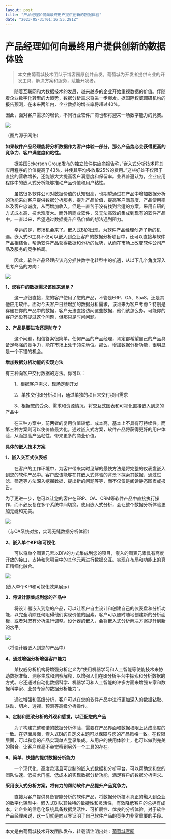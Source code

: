 ```yaml
---
layout: post
title: "产品经理如何向最终用户提供创新的数据体验"
date: "2023-05-31T01:16:55.281Z"
---
```

产品经理如何向最终用户提供创新的数据体验
====================

> 本文由葡萄城技术团队于博客园原创并首发。葡萄城为开发者提供专业的开发工具、解决方案和服务，赋能开发者。

　　随着互联网和大数据技术的发展，越来越多的企业开始重视数据的价值。伴随着企业数字化转型的大趋势，数据分析需求将进一步爆发。据国际权威调研机构的报告预测，在未来两年内，企业数据的增长率将超过40%。

因此，面对客户需求的增长，不同行业软件厂商也都将迎来一场数字能力的竞赛。

![](https://img2023.cnblogs.com/blog/139239/202305/139239-20230529085955861-796521283.png)

（图片源于网络）

**如果软件产品经理能将分析数据作为客户体验一部分，那么产品势必会获得更高的竞争力、客户满意度和粘性。**

　　据美国Eckerson Group发布的独立软件供应商报告称，”嵌入式分析技术将其应用程序的价值提高了43%，并使其平均多收取25%的费用。”这些好处不仅限于直接的营收增长，还能够大大提高客户满意度和保留率。业界普遍认为，企业应用程序中的嵌入式分析能够推动产品价值和用户粘性。

　　虽然很多软件公司对数据价值的认知很高，也期望通过在产品中增加数据分析的功能来向客户提供数据分析服务，提升产品价值，提高客户满意度、产品使用率以及客户忠诚度，从而增加收入。但是一直苦于没有找到合适的方案。采用自研的方式成本高、技术难度大。而外购商业软件，又无法高效的集成到现有的软件产品中。一直以来，希望通过数据提升产品价值的想法遇到阻力。

　　幸运的是，市场机会来了。嵌入式BI的出现，为软件产品经理创造了新的机遇。嵌入式BI工具不仅可以嵌入到企业客户的数据分析项目中，还可以直接与软件产品相结合，帮助软件产品获得数据和分析的优势，从而在市场上改变软件公司产品及服务的竞争格局。

　　因此，软件产品经理应该充分抓住数字化转型中的机遇，从以下几个角度深入思考产品的方向：

![](https://img2023.cnblogs.com/blog/139239/202305/139239-20230529085955460-2031274454.png)

**1、您客户的数据需求该谁来满足？**

　　这一点很直接，您的客户使用了您的产品，不管是ERP、OA、SaaS，还是其他应用软件。面对今天客户日益增加的数据分析需求，该谁来为客户考虑？特别是存储在你的产品中的数据，客户无法直接访问这些数据，他们该怎么办。可能你的客户还没有提过这个问题，但那只是时间问题。

**2、产品是要进攻还是防守？**

　　这个问题，相信答案很简单。任何产品的产品经理，肯定都希望自己的产品具备足够强的竞争力，能在市场上处于领先地位。那么，增加数据分析功能，很明显是一个不错的机会。

**增加数据分析功能的实现方法**

有三种向客户交付数据的方法。你可以：

　　1、根据客户需求，现场定制开发

　　2、单独交付BI分析项目，通过单独的项目来交付项目需求

　　3、根据您的受众、需求和资源情况，将交互式图表和可视化直接嵌入到您的产品中

　　在三种方案中，前两者的复用价值较低、成本高，基本上不具有可持续性。而第三种方案则可以使价值最大化。通过嵌入式方案，软件产品将获得更好的用户体验，从而提高产品粘性，带来更多的商业价值。

**具体的嵌入技术方案**

**1、嵌入交互式仪表板**

　　在客户的工作环境中，为客户带来实时见解的最快方法是将完整的仪表盘嵌入到您的软件产品中。客户应该能够在其嵌入式体验的背景下探索其数据、通过过滤、筛选等方法深入挖掘数据、提出新的问题等等，而不仅仅是阅读静态图表或报告。

为了更进一步，您可以让您的客户在ERP、OA、CRM等软件产品中直接执行操作，而不必反复在多个系统中间切换。使用嵌入式分析，会让整个数据分析体验更加无缝和完美。

![](https://img2023.cnblogs.com/blog/139239/202305/139239-20230529085955702-504426086.png)

（与OA系统对接，实现无缝数据分析体验）

**2、嵌入单个KPI和可视化**

　　可以将单个图表元素以DIV的方式集成到您的项目，嵌入的图表元素具有高度开放的接口，支持和您项目中的其他元素进行数据交互。实现在布局和功能上的真正精细化融合。

![](https://img2023.cnblogs.com/blog/139239/202305/139239-20230529085955334-542996023.png)

(嵌入单个KPI和可视化效果展示)

**3、将设计器集成到您的产品中**

　　将设计器嵌入到您的产品，可以让客户自主设计和创建自己的仪表盘和分析功能，以完全消除任何阻碍他们实现价值的因素。客户可以随时随地创建新的分析面板，或者对既有分析进行调整。设计器的嵌入，会将嵌入式分析解决方案提升到新的水平。

![](https://img2023.cnblogs.com/blog/139239/202305/139239-20230529085955166-1709087100.png)

（将设计器嵌入到您的产品中）

**4、通过增强分析增强客户能力**

　　某权威分析机构将增强分析定义为“使用机器学习和人工智能等使能技术来协助数据准备、洞察生成和洞察解释，以增强人们在BI分析平台中探索和分析数据的方式。它还通过自动化数据科学、机器学习和人工智能的许多方面来增强专家和数据科学家、业务专家的数据分析能力“。

　　通过增强和高级分析，客户可以在您的软件产品中进行更加深入的数据钻取、联动、切片、透视、预测等高级分析操作。

**5、定制和更改分析的外观和感觉，以匹配您的产品**

　　为了构建完整和谐的数据分析体验，需要在产品界面和数据权限上达成高度的一致。在界面层面，嵌入式BI的自定义主题可以保障与您的产品风格一致。在权限层面，可以和您的产品实现单点登录集成。从用户的使用体验上，也可以做到完美的融合。让客户丝毫不会觉察到另外一个工具的存在。

**6、简单、快捷的提供数据分析能力**

　　一个现代化、高度灵活且可定制的嵌入式数据和分析平台，可以帮助您和您的团队快速、低技术门槛、低成本的实现数据分析功能，满足客户的数据分析需求。

**采用嵌入式分析方案，将有力的帮助软件产品提升产品竞争力。**

　　直接为客户提供具备智能分析的软件产品，将数据分析技术真正的融入到企业的数字化转型中。嵌入式BI以其独特的敏捷性和灵活性，有效降低客户的总拥有成本，让企业的信息化系统具备数据灵活性、可扩展性、优良的分析体验。对于软件产品经理来说，这一切就是向业界证明了自己软件产品的竞争力非常重要的手段。

* * *

  

本文是由葡萄城技术开发团队发布，转载请注明出处：[葡萄城官网](https://www.grapecity.com.cn/)